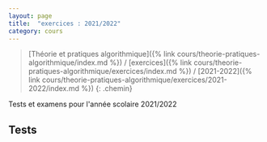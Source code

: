 ```yaml
---
layout: page
title:  "exercices : 2021/2022"
category: cours
---
```


> [Théorie et pratiques algorithmique]({% link cours/theorie-pratiques-algorithmique/index.md %}) / [exercices]({% link cours/theorie-pratiques-algorithmique/exercices/index.md %}) / [2021-2022]({% link cours/theorie-pratiques-algorithmique/exercices/2021-2022/index.md %})
{: .chemin}

Tests et examens pour l'année scolaire 2021/2022

## Tests
